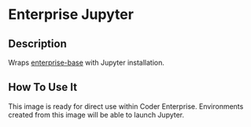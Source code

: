 # Enterprise Jupyter

## Description

Wraps [enterprise-base](../base/README.md) with Jupyter installation.

## How To Use It

This image is ready for direct use within Coder Enterprise. Environments created
from this image will be able to launch Jupyter.
